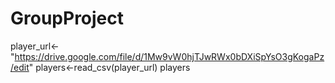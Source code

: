 # GroupProject
player_url<-"https://drive.google.com/file/d/1Mw9vW0hjTJwRWx0bDXiSpYsO3gKogaPz/edit"
players<-read_csv(player_url)
players
